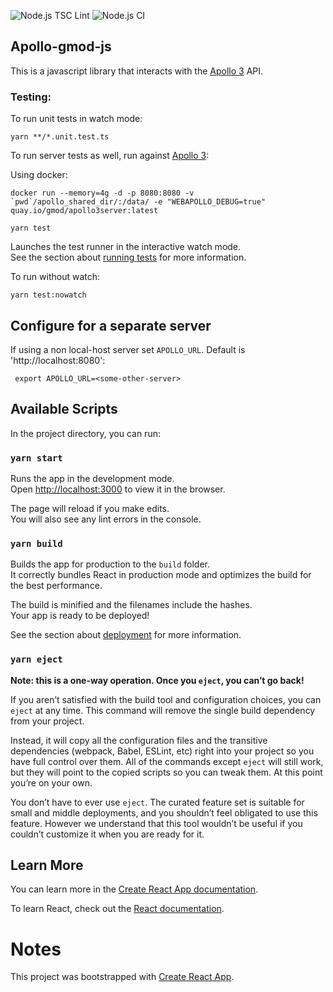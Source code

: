 

![Node.js TSC Lint](https://github.com/GMOD/apollo-gmod-js/workflows/Node.js%20TSC%20Lint/badge.svg)
![Node.js CI](https://github.com/GMOD/apollo-gmod-js/workflows/Node.js%20CI/badge.svg)

## Apollo-gmod-js


This is a javascript library that interacts with the [Apollo 3](https://github.com/GMOD/Apollo3Server/) API.  

### Testing:

To run unit tests in watch mode:

    yarn **/*.unit.test.ts
    
To run server tests as well, run against [Apollo 3](https://github.com/GMOD/Apollo3Server/):

Using docker:

    docker run --memory=4g -d -p 8080:8080 -v `pwd`/apollo_shared_dir/:/data/ -e "WEBAPOLLO_DEBUG=true" quay.io/gmod/apollo3server:latest
    
    yarn test
 
Launches the test runner in the interactive watch mode.\
See the section about [running tests](https://facebook.github.io/create-react-app/docs/running-tests) for more information.

To run without watch:

    yarn test:nowatch

   
## Configure for a separate server

If using a non local-host server set `APOLLO_URL`.  Default is 'http://localhost:8080':

     export APOLLO_URL=<some-other-server>


## Available Scripts

In the project directory, you can run:

### `yarn start`

Runs the app in the development mode.\
Open [http://localhost:3000](http://localhost:3000) to view it in the browser.

The page will reload if you make edits.\
You will also see any lint errors in the console.


### `yarn build`

Builds the app for production to the `build` folder.\
It correctly bundles React in production mode and optimizes the build for the best performance.

The build is minified and the filenames include the hashes.\
Your app is ready to be deployed!

See the section about [deployment](https://facebook.github.io/create-react-app/docs/deployment) for more information.

### `yarn eject`

**Note: this is a one-way operation. Once you `eject`, you can’t go back!**

If you aren’t satisfied with the build tool and configuration choices, you can `eject` at any time. This command will remove the single build dependency from your project.

Instead, it will copy all the configuration files and the transitive dependencies (webpack, Babel, ESLint, etc) right into your project so you have full control over them. All of the commands except `eject` will still work, but they will point to the copied scripts so you can tweak them. At this point you’re on your own.

You don’t have to ever use `eject`. The curated feature set is suitable for small and middle deployments, and you shouldn’t feel obligated to use this feature. However we understand that this tool wouldn’t be useful if you couldn’t customize it when you are ready for it.

## Learn More

You can learn more in the [Create React App documentation](https://facebook.github.io/create-react-app/docs/getting-started).

To learn React, check out the [React documentation](https://reactjs.org/).

# Notes

This project was bootstrapped with [Create React App](https://github.com/facebook/create-react-app).

